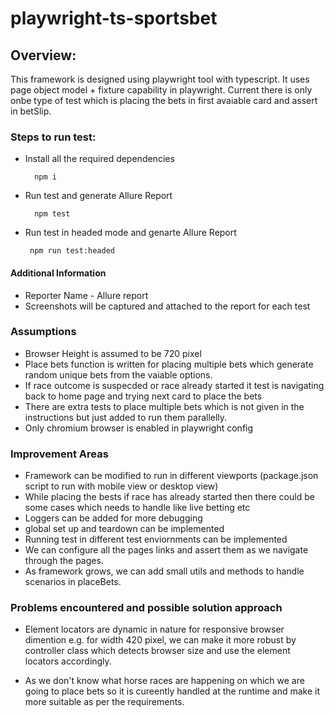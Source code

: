 # playwright-ts-sportsbet

## Overview: 

This framework is designed using playwright tool with typescript. 
It uses page object model + fixture capability in playwright. 
Current there is only onbe type of test which is placing the bets in first avaiable card and assert in betSlip.

### Steps to run test:

- Install all the required dependencies
    
        npm i

- Run test and generate Allure Report

        npm test

-  Run test in headed mode and genarte Allure Report 

        npm run test:headed
        
#### Additional Information

- Reporter Name - Allure report
- Screenshots will be captured and attached to the report for each test


### Assumptions 

 - Browser Height is assumed to be 720 pixel
 - Place bets function is written for placing multiple bets which generate random   unique bets from the vaiable options. 
 - If race outcome is suspecded or race already started it test is navigating back to home page and trying next card to place the bets 
 - There are extra tests to place multiple bets which is not given in the instructions but just added to run them parallelly. 
 - Only chromium browser is enabled in playwright config

 ### Improvement Areas

 - Framework can be modified to run in different viewports (package.json script to run with mobile view or desktop view)
 - While placing the bests if race has already started then there could be some cases which needs to handle like live betting etc
 - Loggers can be added for more debugging
 - global set up and teardown can be implemented
 - Running test in different test enviornments can be implemented
 - We can configure all the pages links and assert them as we navigate through the pages.
 - As framework grows, we can add small utils and methods to handle scenarios in placeBets.

### Problems encountered and possible solution approach
 - Element locators are dynamic in nature for responsive browser dimention e.g. for width 420 pixel, we can make it more robust by controller class which detects browser size and use the element locators accordingly.

 - As we don't know what horse races are happening on which we are going to place bets so it is cureently handled at the runtime and make it more suitable as per the requirements. 